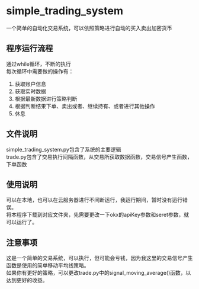 # simple_trading_system
一个简单的自动化交易系统，可以依照策略进行自动的买入卖出加密货币
## 程序运行流程  
通过while循环，不断的执行  
每次循环中需要做的操作有：  
1. 获取账户信息  
2. 获取实时数据  
3. 根据最新数据进行策略判断  
4. 根据判断结果下单、卖出或者、继续持有、或者进行其他操作  
5. 休息  
## 文件说明  
simple_trading_system.py包含了系统的主要逻辑  
trade.py包含了交易执行间隔函数，从交易所获取数据函数，交易信号产生函数，下单函数
## 使用说明
可以在本地，也可以在云服务器进行不间断运行，我运行期间，暂时没有运行错误。  
将本程序下载到对应文件夹，先需要更改一下okx的apiKey参数和seret参数，就可以运行了。
## 注意事项
这是一个简单的交易系统，可以执行，但可能会亏钱，因为我这里的交易信号产生函数是使用的简单移动平均线策略。  
如果你有更好的策略，可以更改trade.py中的signal_moving_average()函数，以达到更好的收益。  

